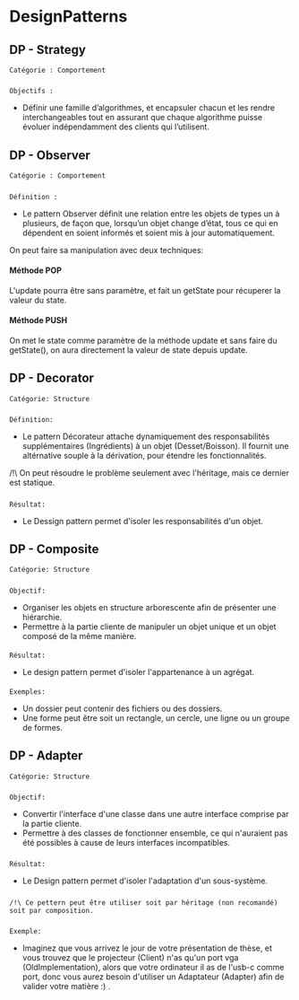 # DesignPatterns

## DP - Strategy

    Catégorie : Comportement
#####
    Objectifs :
- Définir une famille d’algorithmes, et encapsuler chacun et les rendre interchangeables 
tout en assurant que chaque algorithme puisse évoluer 
indépendamment des clients qui l’utilisent.

## DP - Observer 
    Catégorie : Comportement
#####
    Définition : 
- Le pattern Observer définit une relation entre 
les objets de types un à plusieurs, de façon que, 
lorsqu’un objet change d’état, tous ce qui en dépendent 
en soient informés et soient mis à jour automatiquement.

On peut faire sa manipulation avec deux techniques:
#### Méthode POP
L'update pourra être sans paramètre, et fait un getState pour récuperer la valeur du state.

#### Méthode PUSH
On met le state comme paramètre de la méthode update et sans faire du getState(), on aura directement la valeur de state depuis update.


## DP - Decorator
    Catégorie: Structure
#####
    Définition: 
- Le pattern Décorateur attache dynamiquement des responsabilités supplémentaires (Ingrédients) à un objet (Desset/Boisson).
Il fournit une altérnative souple à la dérivation, pour étendre les fonctionnalités.

/!\ On peut résoudre le problème seulement avec l'héritage, mais ce dernier est statique.
#####  
    Résultat: 
- Le Dessign pattern permet d'isoler les responsabilités d'un objet.


## DP - Composite
    Catégorie: Structure
#####
    Objectif:
 - Organiser les objets en structure arborescente afin de présenter une hiérarchie.
 - Permettre à la partie cliente de manipuler un objet unique et un objet composé de la même manière.
 ####
    Résultat:
- Le design pattern permet d'isoler l'appartenance à un agrégat.
####
    Exemples:
- Un dossier peut contenir des fichiers ou des dossiers.
- Une forme peut être soit un rectangle, un cercle, une ligne ou un groupe de formes.


## DP - Adapter
    Catégorie: Structure
#####
    Objectif:
- Convertir l'interface d'une classe dans une autre interface comprise par la partie cliente.
- Permettre à des classes de fonctionner ensemble, ce qui n'auraient pas été possibles à cause de leurs interfaces incompatibles.
#####
    Résultat:
- Le Design pattern permet d'isoler l'adaptation d'un sous-système.
#####
    /!\ Ce pettern peut être utiliser soit par héritage (non recomandé) soit par composition.
#####
    Exemple:
- Imaginez que vous arrivez le jour de votre présentation de thèse, 
et vous trouvez que le projecteur (Client) n'as qu'un port vga (OldImplementation), 
alors que votre ordinateur il as de l'usb-c comme port, donc vous aurez besoin d'utiliser un Adaptateur (Adapter) afin de valider votre matière :) . 
